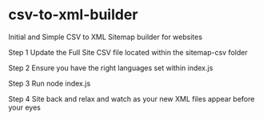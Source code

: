 # csv-to-xml-builder
Initial and Simple CSV to XML Sitemap builder for websites

Step 1
Update the Full Site CSV file located within the sitemap-csv folder

Step 2
Ensure you have the right languages set within index.js

Step 3
Run node index.js

Step 4
Site back and relax and watch as your new XML files appear before your eyes
